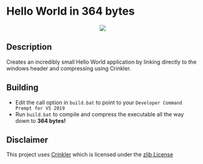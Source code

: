 # Hello World in 364 bytes
<p align="center">
<img src="https://user-images.githubusercontent.com/24278929/96308377-9115bf80-1003-11eb-9fd5-4640d5a12610.PNG" />
</p>


## Description
Creates an incredibly small Hello World application by linking directly to the windows header and compressing using Crinkler.

## Building
- Edit the call option in `build.bat` to point to your `Developer Command Prompt for VS 2019`
- Run `build.bat` to compile and compress the executable all the way down to **364 bytes!**

## Disclaimer
This project uses [Crinkler](https://github.com/runestubbe/Crinkler) which is licensed under the [zlib License](Crinkler/LICENSE.txt)
